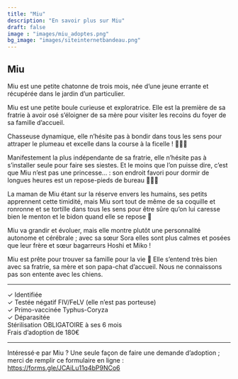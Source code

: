 ```yaml
---
title: "Miu"
description: "En savoir plus sur Miu"
draft: false
image : "images/miu_adoptes.png"
bg_image: "images/siteinternetbandeau.png"
---
```


## Miu 
Miu est une petite chatonne de trois mois, née d’une jeune errante et récupérée dans le jardin d’un particulier.

Miu est une petite boule curieuse et exploratrice. Elle est la première de sa fratrie à avoir osé s’éloigner de sa mère pour visiter les recoins du foyer de sa famille d’accueil.

Chasseuse dynamique, elle n’hésite pas à bondir dans tous les sens pour attraper le plumeau et excelle dans la course à la ficelle ! 🤸🏻‍♀️

Manifestement la plus indépendante de sa fratrie, elle n’hésite pas à s’installer seule pour faire ses siestes. Et le moins que l’on puisse dire, c’est que Miu n’est pas une princesse… : son endroit favori pour dormir de longues heures est un repose-pieds de bureau 🤷🏻‍♀️

La maman de Miu étant sur la réserve envers les humains, ses petits apprennent cette timidité, mais Miu sort tout de même de sa coquille et ronronne et se tortille dans tous les sens pour être sûre qu’on lui caresse bien le menton et le bidon quand elle se repose 🥹

Miu va grandir et évoluer, mais elle montre plutôt une personnalité autonome et cérébrale ; avec sa sœur Sora elles sont plus calmes et posées que leur frère et sœur bagarreurs Hoshi et Miko !

Miu est prête pour trouver sa famille pour la vie 💖 Elle s’entend très bien avec sa fratrie, sa mère et son papa-chat d’accueil. Nous ne connaissons pas son entente avec les chiens.
__________

✓ Identifiée \
✓ Testée négatif FIV/FeLV (elle n’est pas porteuse) \
✓ Primo-vaccinée Typhus-Coryza \
✓ Déparasitée \
Stérilisation OBLIGATOIRE à ses 6 mois \
Frais d’adoption de 180€
__________

Intéressé·e par Miu ? Une seule façon de faire une demande d’adoption ; merci de remplir ce formulaire en ligne : https://forms.gle/JCAiLu11q4bP9NCo6